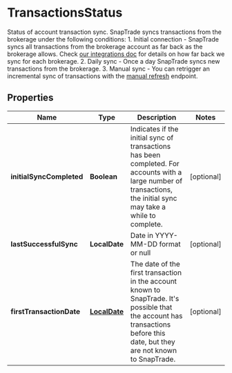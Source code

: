 

# TransactionsStatus

Status of account transaction sync. SnapTrade syncs transactions from the brokerage under the following conditions: 1. Initial connection - SnapTrade syncs all transactions from the brokerage account as far back as the brokerage allows. Check [our integrations doc](https://snaptrade.notion.site/66793431ad0b416489eaabaf248d0afb?v=6fab8012ade6441fa0c6d9af9c55ce3a) for details on how far back we sync for each brokerage. 2. Daily sync - Once a day SnapTrade syncs new transactions from the brokerage. 3. Manual sync - You can retrigger an incremental sync of transactions with the [manual refresh](/reference/Connections/Connections_refreshBrokerageAuthorization) endpoint. 

## Properties

| Name | Type | Description | Notes |
|------------ | ------------- | ------------- | -------------|
|**initialSyncCompleted** | **Boolean** | Indicates if the initial sync of transactions has been completed. For accounts with a large number of transactions, the initial sync may take a while to complete. |  [optional] |
|**lastSuccessfulSync** | **LocalDate** | Date in YYYY-MM-DD format or null |  [optional] |
|**firstTransactionDate** | [**LocalDate**](LocalDate.md) | The date of the first transaction in the account known to SnapTrade. It&#39;s possible that the account has transactions before this date, but they are not known to SnapTrade. |  [optional] |



